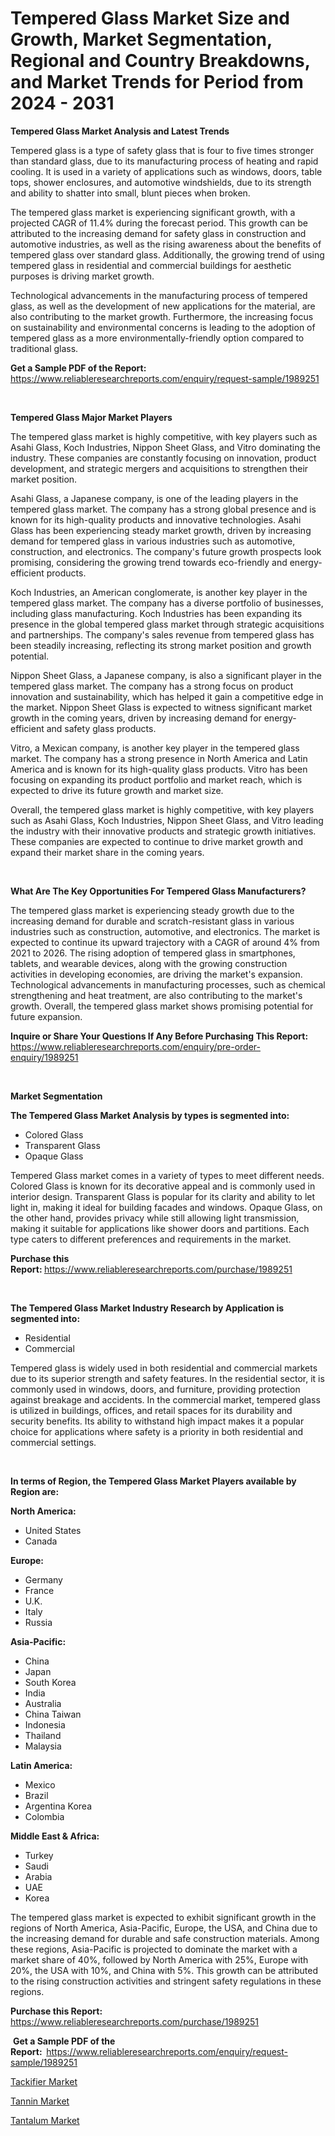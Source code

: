 <p><h1>Tempered Glass Market Size and Growth, Market Segmentation, Regional and Country Breakdowns, and Market Trends for Period from 2024 -  2031</h1></p><p><strong>Tempered Glass Market Analysis and Latest Trends</strong></p>
<p><p>Tempered glass is a type of safety glass that is four to five times stronger than standard glass, due to its manufacturing process of heating and rapid cooling. It is used in a variety of applications such as windows, doors, table tops, shower enclosures, and automotive windshields, due to its strength and ability to shatter into small, blunt pieces when broken.</p><p>The tempered glass market is experiencing significant growth, with a projected CAGR of 11.4% during the forecast period. This growth can be attributed to the increasing demand for safety glass in construction and automotive industries, as well as the rising awareness about the benefits of tempered glass over standard glass. Additionally, the growing trend of using tempered glass in residential and commercial buildings for aesthetic purposes is driving market growth.</p><p>Technological advancements in the manufacturing process of tempered glass, as well as the development of new applications for the material, are also contributing to the market growth. Furthermore, the increasing focus on sustainability and environmental concerns is leading to the adoption of tempered glass as a more environmentally-friendly option compared to traditional glass.</p></p>
<p><strong>Get a Sample PDF of the Report:&nbsp;</strong> <a href="https://www.reliableresearchreports.com/enquiry/request-sample/1989251">https://www.reliableresearchreports.com/enquiry/request-sample/1989251</a></p>
<p>&nbsp;</p>
<p><strong>Tempered Glass Major Market Players</strong></p>
<p><p>The tempered glass market is highly competitive, with key players such as Asahi Glass, Koch Industries, Nippon Sheet Glass, and Vitro dominating the industry. These companies are constantly focusing on innovation, product development, and strategic mergers and acquisitions to strengthen their market position.</p><p>Asahi Glass, a Japanese company, is one of the leading players in the tempered glass market. The company has a strong global presence and is known for its high-quality products and innovative technologies. Asahi Glass has been experiencing steady market growth, driven by increasing demand for tempered glass in various industries such as automotive, construction, and electronics. The company's future growth prospects look promising, considering the growing trend towards eco-friendly and energy-efficient products.</p><p>Koch Industries, an American conglomerate, is another key player in the tempered glass market. The company has a diverse portfolio of businesses, including glass manufacturing. Koch Industries has been expanding its presence in the global tempered glass market through strategic acquisitions and partnerships. The company's sales revenue from tempered glass has been steadily increasing, reflecting its strong market position and growth potential.</p><p>Nippon Sheet Glass, a Japanese company, is also a significant player in the tempered glass market. The company has a strong focus on product innovation and sustainability, which has helped it gain a competitive edge in the market. Nippon Sheet Glass is expected to witness significant market growth in the coming years, driven by increasing demand for energy-efficient and safety glass products.</p><p>Vitro, a Mexican company, is another key player in the tempered glass market. The company has a strong presence in North America and Latin America and is known for its high-quality glass products. Vitro has been focusing on expanding its product portfolio and market reach, which is expected to drive its future growth and market size.</p><p>Overall, the tempered glass market is highly competitive, with key players such as Asahi Glass, Koch Industries, Nippon Sheet Glass, and Vitro leading the industry with their innovative products and strategic growth initiatives. These companies are expected to continue to drive market growth and expand their market share in the coming years.</p></p>
<p>&nbsp;</p>
<p><strong>What Are The Key Opportunities For Tempered Glass Manufacturers?</strong></p>
<p><p>The tempered glass market is experiencing steady growth due to the increasing demand for durable and scratch-resistant glass in various industries such as construction, automotive, and electronics. The market is expected to continue its upward trajectory with a CAGR of around 4% from 2021 to 2026. The rising adoption of tempered glass in smartphones, tablets, and wearable devices, along with the growing construction activities in developing economies, are driving the market's expansion. Technological advancements in manufacturing processes, such as chemical strengthening and heat treatment, are also contributing to the market's growth. Overall, the tempered glass market shows promising potential for future expansion.</p></p>
<p><strong>Inquire or Share Your Questions If Any Before Purchasing This Report:</strong> <a href="https://www.reliableresearchreports.com/enquiry/pre-order-enquiry/1989251">https://www.reliableresearchreports.com/enquiry/pre-order-enquiry/1989251</a></p>
<p>&nbsp;</p>
<p><strong>Market Segmentation</strong></p>
<p><strong>The Tempered Glass Market Analysis by types is segmented into:</strong></p>
<p><ul><li>Colored Glass</li><li>Transparent Glass</li><li>Opaque Glass</li></ul></p>
<p><p>Tempered Glass market comes in a variety of types to meet different needs. Colored Glass is known for its decorative appeal and is commonly used in interior design. Transparent Glass is popular for its clarity and ability to let light in, making it ideal for building facades and windows. Opaque Glass, on the other hand, provides privacy while still allowing light transmission, making it suitable for applications like shower doors and partitions. Each type caters to different preferences and requirements in the market.</p></p>
<p><strong>Purchase this Report:&nbsp;</strong><a href="https://www.reliableresearchreports.com/purchase/1989251">https://www.reliableresearchreports.com/purchase/1989251</a></p>
<p>&nbsp;</p>
<p><strong>The Tempered Glass Market Industry Research by Application is segmented into:</strong></p>
<p><ul><li>Residential</li><li>Commercial</li></ul></p>
<p><p>Tempered glass is widely used in both residential and commercial markets due to its superior strength and safety features. In the residential sector, it is commonly used in windows, doors, and furniture, providing protection against breakage and accidents. In the commercial market, tempered glass is utilized in buildings, offices, and retail spaces for its durability and security benefits. Its ability to withstand high impact makes it a popular choice for applications where safety is a priority in both residential and commercial settings.</p></p>
<p>&nbsp;</p>
<p><strong>In terms of Region, the Tempered Glass Market Players available by Region are:</strong></p>
<p>
    <p> <strong> North America: </strong>
        <ul>
            <li>United States</li>
            <li>Canada</li>
        </ul>
        </p> 
    <p> <strong> Europe: </strong>
        <ul>
            <li>Germany</li>
            <li>France</li>
            <li>U.K.</li>
            <li>Italy</li>
            <li>Russia</li>
        </ul>
        </p> 
    <p> <strong> Asia-Pacific: </strong>
        <ul>
            <li>China</li>
            <li>Japan</li>
            <li>South Korea</li>
            <li>India</li>
            <li>Australia</li>
            <li>China Taiwan</li>
            <li>Indonesia</li>
            <li>Thailand</li>
            <li>Malaysia</li>
        </ul>
        </p> 
    <p> <strong> Latin America: </strong>
        <ul>
            <li>Mexico</li>
            <li>Brazil</li>
            <li>Argentina Korea</li>
            <li>Colombia</li>
        </ul>
        </p> 
    <p> <strong> Middle East & Africa: </strong>
        <ul>
            <li>Turkey</li>
            <li>Saudi</li>
            <li>Arabia</li>
            <li>UAE</li>
            <li>Korea</li>
        </ul>
    </p>
    </p>
<p><p>The tempered glass market is expected to exhibit significant growth in the regions of North America, Asia-Pacific, Europe, the USA, and China due to the increasing demand for durable and safe construction materials. Among these regions, Asia-Pacific is projected to dominate the market with a market share of 40%, followed by North America with 25%, Europe with 20%, the USA with 10%, and China with 5%. This growth can be attributed to the rising construction activities and stringent safety regulations in these regions.</p></p>
<p><strong>Purchase this Report: </strong><a href="https://www.reliableresearchreports.com/purchase/1989251">https://www.reliableresearchreports.com/purchase/1989251</a></p>
<p>&nbsp;<strong>Get a Sample PDF of the Report:&nbsp;&nbsp;</strong><a href="https://www.reliableresearchreports.com/enquiry/request-sample/1989251">https://www.reliableresearchreports.com/enquiry/request-sample/1989251</a></p>
<p><strong></strong></p>
<p><p><a href="https://github.com/wwwkeltoum/Market-Research-Report-List-2/blob/main/tackifier-market.md">Tackifier Market</a></p><p><a href="https://github.com/gamblestampleyjenny50m5sl6/Market-Research-Report-List-1/blob/main/tannin-market.md">Tannin Market</a></p><p><a href="https://github.com/nicholepatriciadoylenwnrjr0/Market-Research-Report-List-1/blob/main/tantalum-market.md">Tantalum Market</a></p></p>